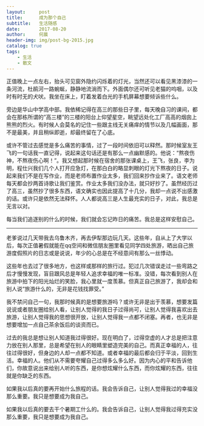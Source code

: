```yaml
---
layout:     post
title:      成为那个自己
subtitle:   生活随感
date:       2017-08-20
author:     何晨
header-img: img/post-bg-2015.jpg
catalog: true
tags:
    - 生活
    - 散文
---
```


正值晚上一点左右，抬头可见窗外隐约闪烁着的灯光，当然还可以看见黑漆漆的一条河流，杜鹃河一路蜿蜒，静静地流淌而下。外面偶尔还可听见老猫的呜咽，以及时有时无的犬吠。我坐在床上，盯着发着白光的手机屏幕想要倾诉些什么。

旁边是华山中学高中部。我依稀记得在高三的那些日子里，每天晚自习的课间，都会在那栋所谓的”高三楼”的三楼的阳台上仰望星空，眺望远处化工厂高高的烟囱上熊熊的烈火。有时候人会莫名的记住一些跟主线无关痛痒的情节以及几幅画面，那不是最美，并且稍纵即逝，却最终留在了心底。

或许不管过去感觉是多么痛苦的事情，过了一段时间依旧可以释然。那时候室友王飞的一句话我一直记得，说起来这句话还是有那么一点幽默感的。他说：“熬夜伤神，不熬夜伤心啊！”。我又想起那时候在宿舍的那张课桌上，王飞，张良，李为明，程仕兴我们几个人打开应急灯，在那白白的略显刺眼的灯光下熬夜的日子。说起来我们不是在写作业，而是老师布置作业太多，我们回来抄作业来了。语文老师每天都会抄两首诗歌让我们鉴赏。作业太多我们没办法，就只好抄了。虽然经历过了高三，虽然抄了很多东西，语文确实也因此提高了十几分，我却一点说不出感激的话。或许只是依然无法释怀。人人都说高三是人生最充实的日子，对此，我总是无言以对。

每当我们追逐别的什么的时候，我们就会忘记昨日的痛苦。我总是这样安慰自己。

---

老爹说过几天带我去乌鲁木齐，再去伊犁那边玩几天。这些年，自从上了大学以后，每次正值暑假就能在qq空间和微信朋友圈里看见同学四处旅游，晒出自己旅游度假照片的日志或是说说，年少的心总是在不经意间有那么一丝悸动。

这些年也去过了很多地方，也这样或那样的旅行过。犯过几次错误走过一些弯路之后才慢慢发现，盲目跟风总是年轻人追求幸福的唯一标准。没错，每次看到别人在旅游中拍下的阳光灿烂的笑脸，我心里就一度羡慕。但真正自己旅游了，我却会和别人说“旅游什么的，无非是花钱找罪受。”

我不禁问自己一句，我那时候真的是想要旅游吗？或许无非是出于羡慕，想要发篇说说或者朋友圈给别人看，让别人觉得的我日子过得尚可，让别人觉得我喜欢出去旅游，让别人觉得我的思想很开放，让别人觉得我一点都不闭塞。再者，也无非是想要增加一点自己茶余饭后的谈资而已。

过去的我总是想让别人知道我过得很好。现在明白了，过得空虚的人才总是把注意力放在别人那里，总是希望在别人的眼睛里塑造完美的自己。而真正幸福的人，往往过得很好，但身边的人却一点都不知道。或者幸福的最后都会归于平淡，回到生活。幸福的人。他们从不需要夸耀自己过得多么多么好。因为内心的平和告诉他们，你故意说出来给别人听的东西，是你想炫耀什么东西，而你炫耀的东西，往往就是你缺乏的东西。

如果我以后真的要再开始什么旅程的话。我会告诉自己，让别人觉得我过的幸福没那么重要。我只是想要成为我自己。

如果我以后真的要去干个暑期工什么的。我会告诉自己，让别人觉得我过得充实没那么重要，我只是想要成为我自己。
